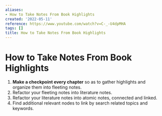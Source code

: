 ```yaml
---
aliases:
- How to Take Notes From Book Highlights
created: '2022-05-11'
reference: https://www.youtube.com/watch?v=C-_-U4dpMHA
tags: []
title: How to Take Notes From Book Highlights
---
```


# How to Take Notes From Book Highlights

1. **Make a checkpoint every chapter** so as to gather highlights and organize them into fleeting notes.
2. Refactor your fleeting notes into literature notes.
3. Refactor your literature notes into atomic notes, connected and linked.
4. Find additional relevant nodes to link by search related topics and keywords.